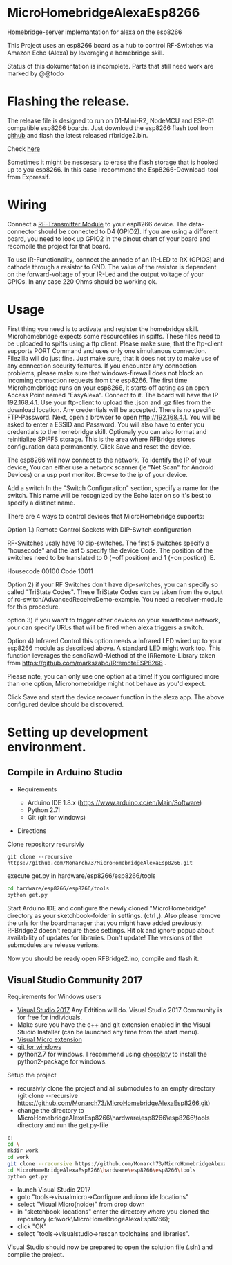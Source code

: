 # MicroHomebridgeAlexaEsp8266

Homebridge-server implemantation for alexa on the esp8266

This Project uses an esp8266 board as a hub to control RF-Switches via Amazon Echo (Alexa) by leveraging a homebridge skill.

Status of this dokumentation is incomplete. Parts that still need work are marked by @@todo



# Flashing the release.

The release file is designed to run on D1-Mini-R2, NodeMCU and ESP-01 compatible esp8266 boards. 
Just download the esp8266 flash tool from [github](https://github.com/nodemcu/nodemcu-flasher)
and flash the latest released rfbridge2.bin. 

Check [here](https://www.monarch.de/index.php/s/RciDX8qf7x6PZSF?fbclid=IwAR2A837Jk7Xk7Gx5ad6TaKzAOVZIbkrlCuBSjCVWE28rNqn9v6d1KkzC2x0)

Sometimes it might be nessesary to erase the flash storage that is hooked up to you esp8266. In this case I recommend the Esp8266-Download-tool from Expressif.

# Wiring

Connect a [RF-Transmitter Module](https://www.amazon.com/gp/product/B017AYH5G0) to your esp8266 device.
The data-connector should be connected to D4 (GPIO2). If you are using a different board, you need to look up GPIO2 in the pinout chart of your board and recompile the project for that board.

To use IR-Functionality, connect the annode of an IR-LED to RX (GPIO3) and cathode through a resistor to GND. The value of the resistor is dependent on the forward-voltage of your IR-Led and the output voltage of your GPIOs. In any case 220 Ohms should be working ok.

# Usage

First thing you need is to activate and register the homebridge skill.
Microhomebridge expects some resourcefiles in spiffs. These files need to be uploaded to spiffs using a ftp client. Please make sure, that the ftp-client supports PORT Command and uses only one simultanous connection. Filezilla will do just fine. Just make sure, that it does not try to make use of any connection security features.
If you encounter any connection problems, please make sure that windows-firewall does not block an incoming connection requests from the esp8266.
The first time Microhomebridge runs on your esp8266, it starts off acting as an open Access Point named "EasyAlexa". Connect to it. The board will have the IP 192.168.4.1. Use your ftp-client to upload the .json and .gz files from the download location. Any credentials will be accepted. There is no specific FTP-Password. 
Next, open a browser to open http://192.168.4.1. You will be asked to enter a ESSID and Password. You will also have to enter you credentials to the homebridge skill. Optionaly you can also format and reinitialize SPIFFS storage. This is the area where RFBridge stores configuration data permanently. Click Save and reset the device.

The esp8266 will now connect to the network. To identify the IP of your device, You can either use a network scanner (ie "Net Scan" for Android Devices) or a usp port monitor.
Browse to the ip of your device.

Add a switch
In the "Switch Configuration" section, specify a name for the switch. This name will be recognized by the Echo later on so it's best to specify a distinct name.

There are 4 ways to control devices that MicroHomebridge supports:

Option 1.) Remote Control Sockets with DIP-Switch configuration

RF-Switches usaly have 10 dip-switches. The first 5 switches specify a "housecode" and the last 5 specify the device Code. The position of the switches need to be translated to 0 (=off position) and 1 (=on postion) IE.

Housecode    00100
Code         10011

Option  2) 
if your RF Switches don't have dip-switches, you can specify so called "TriState Codes". These TriState Codes can be taken from the output of rc-switch/AdvancedReceiveDemo-example. You need a receiver-module for this procedure.

option 3)
if you wan't to trigger other devices on your smarthome network, your can specify URLs that will be fired when alexa triggers a switch.

Option 4) Infrared Control
this option needs a Infrared LED wired up to your esp8266 module as described above. A standard LED might work too. This function leverages the sendRaw()-Method of the IRRemote-Library taken from https://github.com/markszabo/IRremoteESP8266 . 

Please note, you can only use one option at a time! If you configured more than one option, Microhomebridge might not behave as you'd expect.
 
Click Save and start the device recover function in the alexa app. The above configured device should be discovered.


# Setting up development environment.

##  Compile in Arduino Studio
- Requirements
	- Arduino IDE 1.8.x (https://www.arduino.cc/en/Main/Software)
	- Python 2.7!
	- Git (git for windows)
	
- Directions

Clone repository recursivly
```
git clone --recursive https://github.com/Monarch73/MicroHomebridgeAlexaEsp8266.git
```

execute get.py in hardware/esp8266/esp8266/tools

```bash
cd hardware/esp8266/esp8266/tools
python get.py
```
Start Arduino IDE and configure the newly cloned "MicroHomebridge" directory as your sketchbook-folder in settings. (ctrl ,). Also please remove the urls for the boardmanager that you might have added previously. RFBridge2 doesn't require these settings. Hit ok and ignore popup about availability of updates for libraries. Don't update! The versions of the submodules are release verions.

Now you should be ready open RFBridge2.ino, compile and flash it.

## Visual Studio Community 2017

Requirements for Windows users

- [Visual Studio 2017](https://www.visualstudio.com/vs/whatsnew/) Any Edtition will do. Visual Studio 2017 Community is for free for individuals.
- Make sure you have the c++ and git extension enabled in the Visual Studio Installer (can be launched any time from the start menu).
- [Visual Micro extension](http://www.visualmicro.com/page/Arduino-Visual-Studio-Downloads.aspx)
- [git for windows](https://git-scm.com/download/win)
- python2.7 for windows. I recommend using [chocolaty](https://chocolatey.org/install) to install the python2-package for windows.

Setup the project

- recursivly clone the project and all submodules to an empty directory (git clone --recursive https://github.com/Monarch73/MicroHomebridgeAlexaEsp8266.git)
- change the directory to MicroHomebridgeAlexaEsp8266\hardware\esp8266\esp8266\tools directory and run the get.py-file

```sh
c:
cd \
mkdir work
cd work
git clone --recursive https://github.com/Monarch73/MicroHomebridgeAlexaEsp8266.git
cd MicroHomeBridgeAlexaEsp8266\hardware\esp8266\esp8266\tools
python get.py
```
- launch Visual Studio 2017
- goto "tools->visualmicro->Configure arduiono ide locations"
- select "Visual Micro(noide)" from drop down
- in "sketchbook-locations" enter the directory where you cloned the repository (c:\work\MicroHomeBridgeAlexaEsp8266);
- click "OK"
- select "tools->visualstudio->rescan toolchains and libraries".

Visual Studio should now be prepared to open the solution file (.sln) and compile the project.
